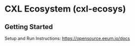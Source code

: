 # CXL Ecosystem (cxl-ecosys)

## Getting Started

Setup and Run Instructions: https://opensource.eeum.io/docs
